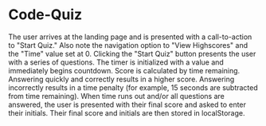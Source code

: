# Code-Quiz
The user arrives at the landing page and is presented with a call-to-action to "Start Quiz." Also note the navigation option to "View Highscores" and the "Time" value set at 0.   Clicking the "Start Quiz" button presents the user with a series of questions. The timer is initialized with a value and immediately begins countdown.   Score is calculated by time remaining. Answering quickly and correctly results in a higher score. Answering incorrectly results in a time penalty (for example, 15 seconds are subtracted from time remaining).   When time runs out and/or all questions are answered, the user is presented with their final score and asked to enter their initials. Their final score and initials are then stored in localStorage.
